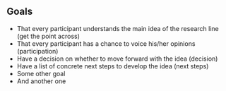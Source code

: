 ## Goals

* That every participant understands the main idea of the research line (get the point across)
* That every participant has a chance to voice his/her opinions (participation)
* Have a decision on whether to move forward with the idea (decision)
* Have a list of concrete next steps to develop the idea (next steps)
* Some other goal
* And another one

